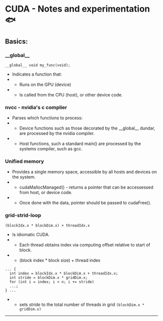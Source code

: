 # CUDA - Notes and experimentation 🐟

## Basics:
### \_\_global\_\_
```
__global__ void my_func(void);
```
- Indicates a function that:
- - Runs on the GPU (device)
- - Is called from the CPU (host), or other device code.

### nvcc - nvidia's c complier
- Parses which functions to process:
- - Device functions such as  those decorated by the \_\_global\_\_ dundar, are processed by the nvidia compiler.
- - Host functions, such a standard main() are processed by the systems compiler, such as gcc.

### Unified memory

- Provides a single memory space, accessible by all hosts and devices on the system.
- - cudaMallocManaged() - returns a pointer that can be accessessed from host, or device code.
- - Once done with the data, pointer should be passed to cudaFree().

### grid-strid-loop
```
(blockIdx.x * blockDim.x) + threadIdx.x
```
- Is idiomatic CUDA.
- - Each thread obtains index via computing offset relative to start of block.
- - (block index * block size) + thread index
```
... {
  int index = blockIdx.x * blockDim.x + threadIdx.x;
  int stride = blockDim.x * gridDim.x;
  for (int i = index; i < n; i += stride)
  ...;
} ...
```
- - sets *stride* to the total number of threads in grid ```(blockDim.x * gridDim.x)```


---
